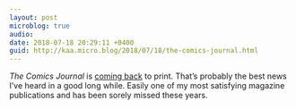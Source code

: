```yaml
---
layout: post
microblog: true
audio: 
date: 2018-07-18 20:29:11 +0400
guid: http://kaa.micro.blog/2018/07/18/the-comics-journal.html
---
```

_The Comics Journal_ is [coming back](https://www.cbr.com/sdcc-fantagraphics-the-comics-journal-return/) to print. That’s probably the best news I’ve heard in a good long while. Easily one of my most satisfying magazine publications and has been sorely missed these years. 
